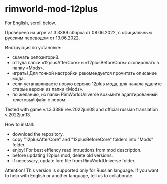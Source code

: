 # rimworld-mod-12plus

For English, scroll below.

Проверено на игре v.1.3.3389 сборка от 08.06.2022, с официальным русским переводом от 13.06.2022.

Инструкция по установке: 

- скачать репозиторий.
- оттуда папки «12plusAfterCore» и «12plusBeforeCore» скопировать в папку «Mods».
- играть! Для точной настройки рекомендуется прочитать описание мода.
- если устанавливаете новую версию 12plus мода, для начала удалите старые версии из папки «Mods».
- по желанию, из папки RimWorldUniverse возьмите адаптированный текстовый файл c лором.

Tested with game v.1.3.3389 rev.2022jun08 and official russian translation v.2022jun13.

How to install:
- download the repository.
- copy "12plusAfterCore" and "12plusBeforeCore" folders into "Mods" folder.
- enjoy! For best effiency read intructions from mod description.
- before updating 12plus mod, delete old versions.
- if necessary, update lore file from RimWorldUniverse folder.

Attention! This version is supported only for Russian language. If you want to help with English or another language, tell us to collaborate.
